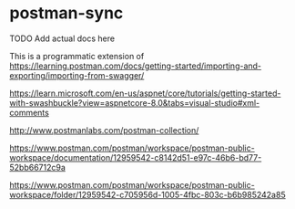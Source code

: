 # postman-sync

TODO Add actual docs here

This is a programmatic extension of https://learning.postman.com/docs/getting-started/importing-and-exporting/importing-from-swagger/

https://learn.microsoft.com/en-us/aspnet/core/tutorials/getting-started-with-swashbuckle?view=aspnetcore-8.0&tabs=visual-studio#xml-comments

http://www.postmanlabs.com/postman-collection/

https://www.postman.com/postman/workspace/postman-public-workspace/documentation/12959542-c8142d51-e97c-46b6-bd77-52bb66712c9a

https://www.postman.com/postman/workspace/postman-public-workspace/folder/12959542-c705956d-1005-4fbc-803c-b6b985242a85